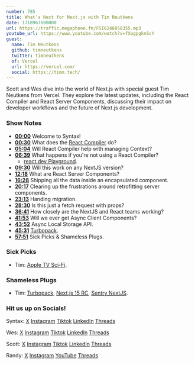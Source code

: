 ```yaml
---
number: 785
title: What’s Next for Next.js with Tim Neutkens
date: 1718967600000
url: https://traffic.megaphone.fm/FSI6248858355.mp3
youtube_url: https://www.youtube.com/watch?v=fXugpgknScY
guest:
  name: Tim Neutkens
  github: timneutkens
  twitter: timneutkens
  of: Vercel
  url: https://vercel.com/
  social: https://timn.tech/
---
```


Scott and Wes dive into the world of Next.js with special guest Tim Neutkens from Vercel. They explore the latest updates, including the React Compiler and React Server Components, discussing their impact on developer workflows and the future of Next.js development.

### Show Notes

* **[00:00](#t=00:00)** Welcome to Syntax!
* **[00:30](#t=00:30)** What does the [React Compiler](https://rc.nextjs.org/docs/app/api-reference/next-config-js/reactCompiler) do?
* **[05:04](#t=05:04)** Will React Compiler help with managing Context?
* **[06:39](#t=06:39)** What happens if you're not using a React Compiler?
  * [react.dev Playground](https://playground.react.dev/).
* **[09:30](#t=09:30)** Will this work on any NextJS version?
* **[12:18](#t=12:18)** What are React Server Components?
* **[16:28](#t=16:28)** Shipping all the data inside an encapsulated component.
* **[20:17](#t=20:17)** Clearing up the frustrations around retrofitting server components.
* **[23:13](#t=23:13)** Handing migration.
* **[28:30](#t=28:30)** Is this just a fetch request with props?
* **[36:41](#t=36:41)** How closely are the NextJS and React teams working?
* **[41:53](#t=41:53)** Will we ever get Async Client Components?
* **[43:52](#t=43:52)** Async Local Storage API.
* **[45:31](#t=45:31)** [Turbopack](https://nextjs.org/docs/architecture/turbopack).
* **[57:51](#t=57:51)** Sick Picks & Shameless Plugs.

### Sick Picks

- Tim: [Apple TV Sci-Fi](https://tv.apple.com/us/room/apple-tv-sci-fi/edt.item.650b3154-accd-4b87-9f89-6bde117cee31).

### Shameless Plugs

- Tim: [Turbopack](https://nextjs.org/docs/architecture/turbopack), [Next.js 15 RC](https://nextjs.org/blog/next-15-rc), [Sentry NextJS](https://docs.sentry.io/platforms/javascript/guides/nextjs/).

### Hit us up on Socials!

Syntax: [X](https://twitter.com/syntaxfm) [Instagram](https://www.instagram.com/syntax_fm/) [Tiktok](https://www.tiktok.com/@syntaxfm) [LinkedIn](https://www.linkedin.com/company/96077407/admin/feed/posts/) [Threads](https://www.threads.net/@syntax_fm)

Wes: [X](https://twitter.com/wesbos) [Instagram](https://www.instagram.com/wesbos/) [Tiktok](https://www.tiktok.com/@wesbos) [LinkedIn](https://www.linkedin.com/in/wesbos/) [Threads](https://www.threads.net/@wesbos)

Scott: [X](https://twitter.com/stolinski) [Instagram](https://www.instagram.com/stolinski/) [Tiktok](https://www.tiktok.com/@stolinski) [LinkedIn](https://www.linkedin.com/in/stolinski/) [Threads](https://www.threads.net/@stolinski)

Randy: [X](https://twitter.com/randyrektor) [Instagram](https://www.instagram.com/randyrektor/) [YouTube](https://www.youtube.com/@randyrektor) [Threads](https://www.threads.net/@randyrektor)
